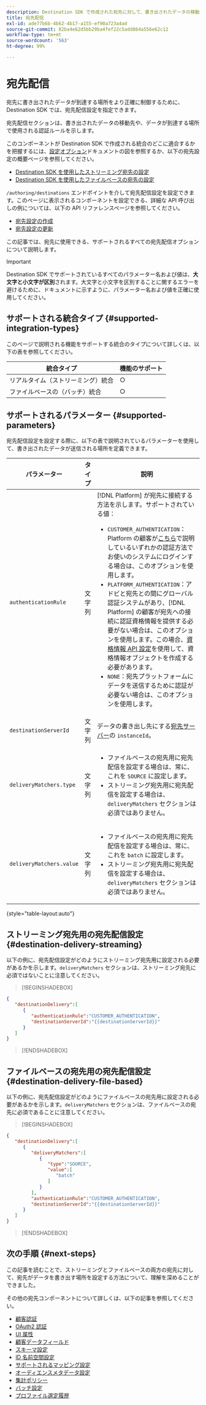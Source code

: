 ```yaml
---
description: Destination SDK で作成された宛先に対して、書き出されたデータの移動先や、データが到達する場所で使用される認証ルールを示す、宛先配信設定の設定方法を説明します。
title: 宛先配信
exl-id: ade77b6b-4b62-4b17-a155-ef90a723a4ad
source-git-commit: 82ba4e62d5bb29ba4fef22c5add864a556e62c12
workflow-type: tm+mt
source-wordcount: '563'
ht-degree: 99%

---
```


# 宛先配信

宛先に書き出されたデータが到達する場所をより正確に制御するために、Destination SDK では、宛先配信設定を指定できます。

宛先配信セクションは、書き出されたデータの移動先や、データが到達する場所で使用される認証ルールを示します。

<!-- When configuring a destination, you must specify an authentication rule and one or more `destinationServerId` parameters, corresponding to the destination servers that define where the data will be delivered to. In most cases, the authentication rule that you should use is `CUSTOMER_AUTHENTICATION`.  -->

このコンポーネントが Destination SDK で作成される統合のどこに適合するかを把握するには、[設定オプション](../configuration-options.md)ドキュメントの図を参照するか、以下の宛先設定の概要ページを参照してください。

* [Destination SDK を使用したストリーミング宛先の設定](../../guides/configure-destination-instructions.md#create-destination-configuration)
* [Destination SDK を使用したファイルベースの宛先の設定](../../guides/configure-file-based-destination-instructions.md#create-destination-configuration)

`/authoring/destinations` エンドポイントを介して宛先配信設定を設定できます。このページに表示されるコンポーネントを設定できる、詳細な API 呼び出しの例については、以下の API リファレンスページを参照してください。

* [宛先設定の作成](../../authoring-api/destination-configuration/create-destination-configuration.md)
* [宛先設定の更新](../../authoring-api/destination-configuration/update-destination-configuration.md)

この記事では、宛先に使用できる、サポートされるすべての宛先配信オプションについて説明します。

>[!IMPORTANT]
>
>Destination SDK でサポートされているすべてのパラメーター名および値は、**大文字と小文字が区別**&#x200B;されます。大文字と小文字を区別することに関するエラーを避けるために、ドキュメントに示すように、パラメーター名および値を正確に使用してください。

## サポートされる統合タイプ {#supported-integration-types}

このページで説明される機能をサポートする統合のタイプについて詳しくは、以下の表を参照してください。

| 統合タイプ | 機能のサポート |
|---|---|
| リアルタイム（ストリーミング）統合 | ○ |
| ファイルベースの（バッチ）統合 | ○ |

## サポートされるパラメーター {#supported-parameters}

宛先配信設定を設定する際に、以下の表で説明されているパラメーターを使用して、書き出されたデータが送信される場所を定義できます。

| パラメーター | タイプ | 説明 |
|---------|----------|------|
| `authenticationRule` | 文字列 | [!DNL Platform] が宛先に接続する方法を示します。サポートされている値：<ul><li>`CUSTOMER_AUTHENTICATION`：Platform の顧客が[こちら](customer-authentication.md)で説明しているいずれかの認証方法でお使いのシステムにログインする場合は、このオプションを使用します。</li><li>`PLATFORM_AUTHENTICATION`：アドビと宛先との間にグローバル認証システムがあり、[!DNL Platform] の顧客が宛先への接続に認証資格情報を提供する必要がない場合は、このオプションを使用します。この場合、[資格情報 API 設定](../../credentials-api/create-credential-configuration.md)を使用して、資格情報オブジェクトを作成する必要があります。 </li><li>`NONE`：宛先プラットフォームにデータを送信するために認証が必要ない場合は、このオプションを使用します。 </li></ul> |
| `destinationServerId` | 文字列 | データの書き出し先にする[宛先サーバー](../../authoring-api/destination-server/create-destination-server.md)の `instanceId`。 |
| `deliveryMatchers.type` | 文字列 | <ul><li>ファイルベースの宛先用に宛先配信を設定する場合は、常に、これを `SOURCE` に設定します。</li><li>ストリーミング宛先用に宛先配信を設定する場合は、`deliveryMatchers` セクションは必須ではありません。</li></ul> |
| `deliveryMatchers.value` | 文字列 | <ul><li>ファイルベースの宛先用に宛先配信を設定する場合は、常に、これを `batch` に設定します。</li><li>ストリーミング宛先用に宛先配信を設定する場合は、`deliveryMatchers` セクションは必須ではありません。</li></ul> |

{style="table-layout:auto"}

## ストリーミング宛先用の宛先配信設定 {#destination-delivery-streaming}

以下の例に、宛先配信設定がどのようにストリーミング宛先用に設定される必要があるかを示します。`deliveryMatchers` セクションは、ストリーミング宛先に必須ではないことに注意してください。

>[!BEGINSHADEBOX]

```json
{
   "destinationDelivery":[
      {
         "authenticationRule":"CUSTOMER_AUTHENTICATION",
         "destinationServerId":"{{destinationServerId}}"
      }
   ]
}
```

>[!ENDSHADEBOX]

## ファイルベースの宛先用の宛先配信設定 {#destination-delivery-file-based}

以下の例に、宛先配信設定がどのようにファイルベースの宛先用に設定される必要があるかを示します。`deliveryMatchers` セクションは、ファイルベースの宛先に必須であることに注意してください。

>[!BEGINSHADEBOX]

```json
{
   "destinationDelivery":[
      {
         "deliveryMatchers":[
            {
               "type":"SOURCE",
               "value":[
                  "batch"
               ]
            }
         ],
         "authenticationRule":"CUSTOMER_AUTHENTICATION",
         "destinationServerId":"{{destinationServerId}}"
      }
   ]
}
```

>[!ENDSHADEBOX]

## 次の手順 {#next-steps}

この記事を読むことで、ストリーミングとファイルベースの両方の宛先に対して、宛先がデータを書き出す場所を設定する方法について、理解を深めることができました。

その他の宛先コンポーネントについて詳しくは、以下の記事を参照してください。

* [顧客認証](customer-authentication.md)
* [OAuth2 認証](oauth2-authorization.md)
* [UI 属性](ui-attributes.md)
* [顧客データフィールド](customer-data-fields.md)
* [スキーマ設定](schema-configuration.md)
* [ID 名前空間設定](identity-namespace-configuration.md)
* [サポートされるマッピング設定](supported-mapping-configurations.md)
* [オーディエンスメタデータ設定](audience-metadata-configuration.md)
* [集計ポリシー](aggregation-policy.md)
* [バッチ設定](batch-configuration.md)
* [プロファイル選定履歴](historical-profile-qualifications.md)
